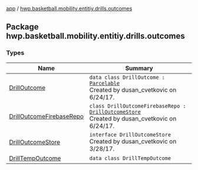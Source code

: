 [app](../index.md) / [hwp.basketball.mobility.entitiy.drills.outcomes](.)

## Package hwp.basketball.mobility.entitiy.drills.outcomes

### Types

| Name | Summary |
|---|---|
| [DrillOutcome](-drill-outcome/index.md) | `data class DrillOutcome : `[`Parcelable`](https://developer.android.com/reference/android/os/Parcelable.html)<br>Created by dusan_cvetkovic on 6/24/17. |
| [DrillOutcomeFirebaseRepo](-drill-outcome-firebase-repo/index.md) | `class DrillOutcomeFirebaseRepo : `[`DrillOutcomeStore`](-drill-outcome-store/index.md)<br>Created by dusan_cvetkovic on 6/24/17. |
| [DrillOutcomeStore](-drill-outcome-store/index.md) | `interface DrillOutcomeStore`<br>Created by dusan_cvetkovic on 3/28/17. |
| [DrillTempOutcome](-drill-temp-outcome/index.md) | `data class DrillTempOutcome` |
